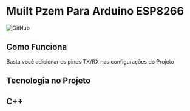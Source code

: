 # Muilt Pzem Para Arduino ESP8266
![GitHub](https://img.shields.io/github/license/GustavoAtilio/Multi_Pzem?style=flat-square)
## Como Funciona
Basta você adicionar os pinos TX/RX nas configurações do Projeto

## Tecnologia no Projeto
## C++
